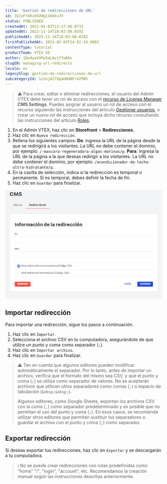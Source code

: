 ```yaml
---
title: 'Gestión de redirecciones de URL'
id: 3UJuFrU8imSVWg134mkvJV
status: PUBLISHED
createdAt: 2022-02-03T13:17:46.873Z
updatedAt: 2023-11-14T18:03:08.019Z
publishedAt: 2023-11-14T18:03:08.019Z
firstPublishedAt: 2022-02-03T14:42:10.000Z
contentType: tutorial
productTeam: VTEX IO
author: 1DedyaVUPp5wLAvjY7wKKv
slugEN: managing-url-redirects
locale: es
legacySlug: gestion-de-redirecciones-de-url
subcategoryId: 1znnjA17XqaUNdNFr42PW5
---
```


>⚠️ Para crear, editar o eliminar redirecciones, el usuario del Admin VTEX debe tener un rol de acceso con el [recurso de License Manager](https://help.vtex.com/es/tutorial/recursos-del-license-manager--3q6ztrC8YynQf6rdc6euk3) **CMS Settings**. Puedes asignar al usuario un rol de acceso con el recurso siguiendo las instrucciones del artículo [Gestionar usuarios](https://help.vtex.com/es/tutorial/gestionar-usuarios--tutorials_512#editando-usuarios), o crear un nuevo rol de acceso que incluya dicho recurso consultando las instrucciones del artículo [Roles](https://help.vtex.com/es/tutorial/roles--7HKK5Uau2H6wxE1rH5oRbc#creando-un-rol).

1. En el Admin VTEX, haz clic en **Storefront** > **Redirecciones**.
2. Haz clic en `Nueva redirección`.
3. Rellena los siguientes campos:
**De**: ingresa la URL de la página desde la que se redirigirá a los visitantes. La URL no debe contener el dominio, por ejemplo: `/-mascara-regeneradora-algas-marinas/p`.
**Para**: ingresa la URL de la página a la que deseas redirigir a los visitantes. La URL no debe contener el dominio, por ejemplo: `/acondicionador-de-leche-ultra-hidratante/p`. 
4. En la casilla de selección, indica si la redirección es temporal o permanente. Si es temporal, debes definir la fecha de fin.
5. Haz clic en `Guardar` para finalizar.

![gerenciando redirecionamentos es 1](https://raw.githubusercontent.com/vtexdocs/help-center-content/refs/heads/main/docs/es/tutorials/Storefront/Pages/gestion-de-redirecciones-de-url_1.png)

## Importar redirección
Para importar una redirección, sigue los pasos a continuación.

1. Haz clic en <i class="fas fa-upload"></i> `Importar`.
2. Selecciona el archivo CSV en tu computadora, asegurándote de que utilice un punto y coma como separador (`;`).
3. Haz clic en `Importar archivo`.
4. Haz clic en  `Guardar` para finalizar.

>⚠️ Ten en cuenta que algunos editores pueden modificar automáticamente el separador. Por lo tanto, antes de importar un archivo, verifica que el formato del mismo sea CSV, y que el punto y coma (`;`) se utiliza como separador de valores. No se aceptarán archivos que utilicen otros separadores como comas (`,`) o espacio de tabulación (`&nbsp;&nbsp;`).
>
> 
>
> 
> Algunos editores, como Google Sheets, exportan los archivos CSV con la coma (`,`) como separador predeterminado y es posible que no permitan el uso del punto y coma (`;`). En esos casos, se recomienda utilizar otros editores que permitan sustituir los separadores o guardar el archivo con el punto y coma (`;`) como separador.

## Exportar redirección

Si deseas exportar tus redirecciones, haz clic en <i class="fas fa-download"></i> `Exportar` y se descargarán a tu computadora.

>ℹ️ No se puede crear redirecciones con rutas predefinidas como “home” "/", "login", "account", etc. Recomendamos la creación manual según las instrucciones descritas anteriormente.

